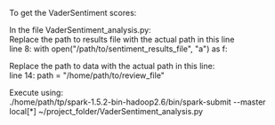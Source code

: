 To get the VaderSentiment scores:  
  
In the file VaderSentiment_analysis.py:  
Replace the path to results file  with  the actual path in this line   
line 8:  with open("/path/to/sentiment_results_file", "a") as f:  
  
Replace the path to  data with the actual path in this line:  
line 14: path = "/home/path/to/review_file"  
  
Execute using:  
./home/path/tp/spark-1.5.2-bin-hadoop2.6/bin/spark-submit --master local[*] ~/project_folder/VaderSentiment_analysis.py
